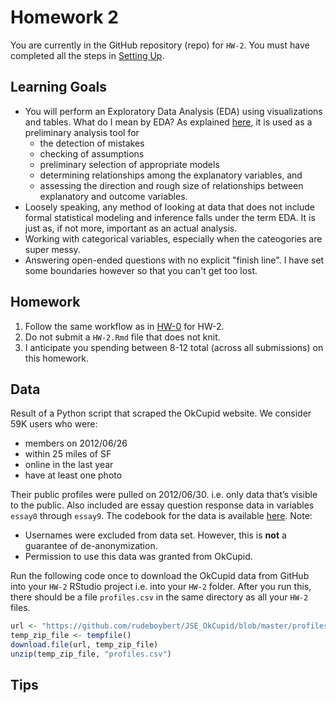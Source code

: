 Homework 2
================

You are currently in the GitHub repository (repo) for `HW-2`. You must have completed all the steps in [Setting Up](https://rudeboybert.github.io/MATH216/jekyll/update/2016/09/12/getting-started.html).

Learning Goals
--------------

-   You will perform an Exploratory Data Analysis (EDA) using visualizations and tables. What do I mean by EDA? As explained [here](http://www.stat.cmu.edu/~hseltman/309/Book/chapter4.pdf), it is used as a preliminary analysis tool for
    -   the detection of mistakes
    -   checking of assumptions
    -   preliminary selection of appropriate models
    -   determining relationships among the explanatory variables, and
    -   assessing the direction and rough size of relationships between explanatory and outcome variables.
-   Loosely speaking, any method of looking at data that does not include formal statistical modeling and inference falls under the term EDA. It is just as, if not more, important as an actual analysis.
-   Working with categorical variables, especially when the cateogories are super messy.
-   Answering open-ended questions with no explicit "finish line". I have set some boundaries however so that you can't get too lost.

Homework
--------

1.  Follow the same workflow as in <a target="_blank" class="page-link"
    href="https://github.com/2016-09-Middlebury-Data-Science/HW-0#homework">HW-0</a> for HW-2.
2.  Do not submit a `HW-2.Rmd` file that does not knit.
3.  I anticipate you spending between 8-12 total (across all submissions) on this homework.

Data
----

Result of a Python script that scraped the OkCupid website. We consider 59K users who were:

-   members on 2012/06/26
-   within 25 miles of SF
-   online in the last year
-   have at least one photo

Their public profiles were pulled on 2012/06/30. i.e. only data that’s visible to the public. Also included are essay question response data in variables `essay0` through `essay9`. The codebook for the data is available [here](https://github.com/rudeboybert/JSE_OkCupid/blob/master/okcupid_codebook.txt). Note:

-   Usernames were excluded from data set. However, this is **not** a guarantee of de-anonymization.
-   Permission to use this data was granted from OkCupid.

Run the following code once to download the OkCupid data from GitHub into your `HW-2` RStudio project i.e. into your `HW-2` folder. After you run this, there should be a file `profiles.csv` in the same directory as all your `HW-2` files.

``` r
url <- "https://github.com/rudeboybert/JSE_OkCupid/blob/master/profiles.csv.zip?raw=true"
temp_zip_file <- tempfile()
download.file(url, temp_zip_file)
unzip(temp_zip_file, "profiles.csv")
```

Tips
----
